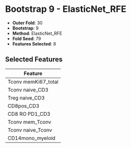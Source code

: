 # Bootstrap 9 - ElasticNet_RFE

- **Outer Fold**: 30
- **Bootstrap**: 9
- **Method**: ElasticNet_RFE
- **Fold Seed**: 79
- **Features Selected**: 8

## Selected Features

| Feature |
|---------|
| Tconv memKi67_total |
| Tconv naive_CD3 |
| Treg naive_CD3 |
| CD8pos_CD3 |
| CD8 RO PD1_CD3 |
| Tconv mem_Tconv |
| Tconv naive_Tconv |
| CD14mono_myeloid |
